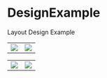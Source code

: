 # DesignExample
Layout Design Example
<table>
<tr>
  <td>
<img src="https://user-images.githubusercontent.com/99657258/174162698-1d20d722-0b30-4cef-b6f9-f5d2e6e98e4c.jpg" >
  </td>
   <td>
    <img src="https://user-images.githubusercontent.com/99657258/174162691-ffff6505-7938-4b08-aa1c-28bf92ef32bf.jpg">
    
  </td>
</table>
<table>
<tr>
 <td>     
<img src="https://user-images.githubusercontent.com/99657258/174163989-f259c593-bb16-4faa-b8b8-11ec6bddb0c2.jpg">
  <td>
    <img src="https://user-images.githubusercontent.com/99657258/174162695-aa1ed07f-3f90-4751-94ea-62e8d3cef376.jpg" >
    
  </td>
 

  </tr>
  </table>

